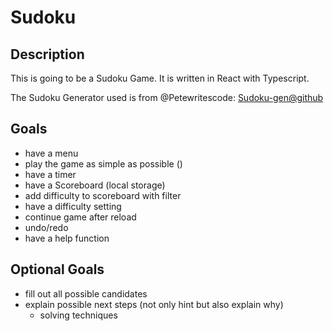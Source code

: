 # Sudoku
## Description

This is going to be a Sudoku Game. It is written in React with Typescript.

The Sudoku Generator used is from @Petewritescode: [Sudoku-gen@github](https://github.com/petewritescode/sudoku-gen)  

## Goals

- have a menu
- play the game as simple as possible ()
- have a timer
- have a Scoreboard (local storage)
- add difficulty to scoreboard with filter
- have a difficulty setting
- continue game after reload
- undo/redo
- have a help function

## Optional Goals

- fill out all possible candidates
- explain possible next steps (not only hint but also explain why)
  - solving techniques
